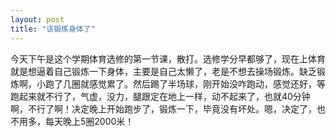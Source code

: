 ```yaml
---
layout: post
title: "该锻炼身体了"
---
```


今天下午是这个学期体育选修的第一节课，散打。选修学分早都够了，现在上体育就是想逼着自己锻炼一下身体，主要是自己太懒了，老是不想去操场锻炼。缺乏锻炼啊，小跑了几圈就感觉累了。然后踢了半场球，刚开始没咋跑动，感觉还好，等跑起来就不行了，气虚，没力，腿跟定在地上一样，动不起来了，也就40分钟啊，不行了啊！决定晚上开始跑步了，锻炼一下，毕竟没有坏处。嗯，决定了，也不用多，每天晚上5圈2000米！
